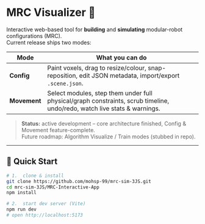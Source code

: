 # MRC Visualizer 🧩

Interactive web-based tool for **building** and **simulating** modular-robot configurations (MRC).  
Current release ships two modes:

| Mode | What you can do |
|------|-----------------|
| **Config** | Paint voxels, drag to resize/colour, snap-reposition, edit JSON metadata, import/export `.scene.json`. |
| **Movement** | Select modules, step them under full physical/graph constraints, scrub timeline, undo/redo, watch live stats & warnings. |

> **Status:** active development – core architecture finished, Config & Movement feature-complete.  
> Future roadmap: Algorithm Visualize / Train modes (stubbed in repo).

---

## 🚀 Quick Start

```bash
# 1.  clone & install
git clone https://github.com/mohsp-99/mrc-sim-3JS.git
cd mrc-sim-3JS/MRC-Interactive-App
npm install

# 2.  start dev server (Vite)
npm run dev
# open http://localhost:5173
```

